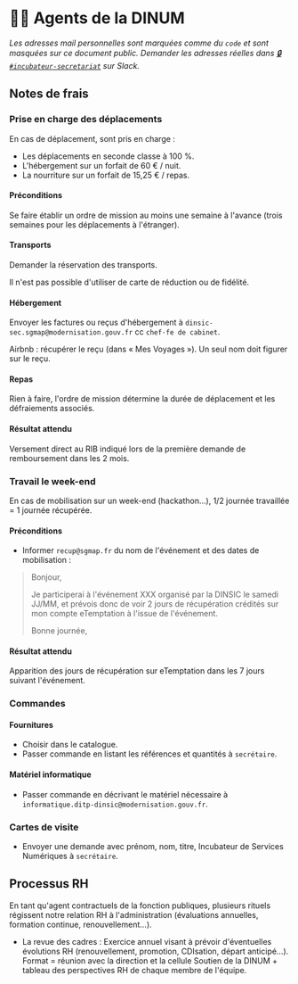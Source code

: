 # 👨🏽 Agents de la DINUM

_Les adresses mail personnelles sont marquées comme du `code` et sont masquées sur ce document public. Demander les adresses réelles dans_ [_🔒`#incubateur-secretariat`_](https://startups-detat.slack.com/messages/incubateur-secretariat/) _sur Slack._

## Notes de frais

###  Prise en charge des déplacements

En cas de déplacement, sont pris en charge :

* Les déplacements en seconde classe à 100 %.
* L'hébergement sur un forfait de 60 € / nuit.
* La nourriture sur un forfait de 15,25 € / repas.

####  Préconditions

Se faire établir un ordre de mission au moins une semaine à l'avance \(trois semaines pour les déplacements à l'étranger\).

####  Transports

Demander la réservation des transports.

Il n'est pas possible d'utiliser de carte de réduction ou de fidélité.

####  Hébergement

Envoyer les factures ou reçus d'hébergement à `dinsic-sec.sgmap@modernisation.gouv.fr` cc `chef·fe de cabinet`.

Airbnb : récupérer le reçu \(dans « Mes Voyages »\). Un seul nom doit figurer sur le reçu.

####  Repas

Rien à faire, l'ordre de mission détermine la durée de déplacement et les défraiements associés.

####  Résultat attendu

Versement direct au RIB indiqué lors de la première demande de remboursement dans les 2 mois.

###  Travail le week-end

En cas de mobilisation sur un week-end \(hackathon…\), 1/2 journée travaillée = 1 journée récupérée.

####  Préconditions

* Informer `recup@sgmap.fr` du nom de l'événement et des dates de mobilisation :

> Bonjour,
>
> Je participerai à l'événement XXX organisé par la DINSIC le samedi JJ/MM, et prévois donc de voir 2 jours de récupération crédités sur mon compte eTemptation à l'issue de l'événement.
>
> Bonne journée,

####  Résultat attendu

Apparition des jours de récupération sur eTemptation dans les 7 jours suivant l'événement.

###  Commandes

####  Fournitures

* Choisir dans le catalogue.
* Passer commande en listant les références et quantités à `secrétaire`.

####  Matériel informatique

* Passer commande en décrivant le matériel nécessaire à `informatique.ditp-dinsic@modernisation.gouv.fr`.

###  Cartes de visite

* Envoyer une demande avec prénom, nom, titre, Incubateur de Services Numériques à `secrétaire`.

##  Processus RH

En tant qu'agent contractuels de la fonction publiques, plusieurs rituels régissent notre relation RH à l'administration \(évaluations annuelles, formation continue, renouvellement…\).

* La revue des cadres : Exercice annuel visant à prévoir d'éventuelles évolutions RH \(renouvellement, promotion, CDIsation, départ anticipé…\). Format = réunion avec la direction et la cellule Soutien de la DINUM + tableau des perspectives RH de chaque membre de l'équipe.
